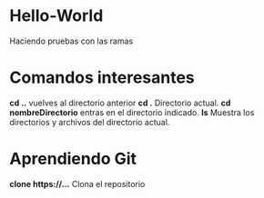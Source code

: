 # Hello-World
Haciendo pruebas con las ramas
# Comandos interesantes
**cd ..** vuelves al directorio anterior
**cd .** Directorio actual.
**cd nombreDirectorio** entras en el directorio indicado.
**ls** Muestra los directorios y archivos del directorio actual.

# Aprendiendo Git
**clone https://...** Clona el repositorio
